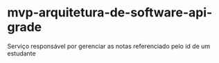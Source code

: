 # mvp-arquitetura-de-software-api-grade
Serviço responsável por gerenciar as notas referenciado pelo id de um estudante
